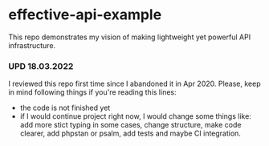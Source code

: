 # effective-api-example
This repo demonstrates my vision of making lightweight yet powerful API infrastructure.

### UPD 18.03.2022
I reviewed this repo first time since I abandoned it in Apr 2020. Please, keep in mind following things if you're reading this lines:
- the code is not finished yet
- if I would continue project right now, I would change some things like: add more stict typing in some cases, change structure, make code clearer, add phpstan or psalm, add tests and maybe CI integration. 
